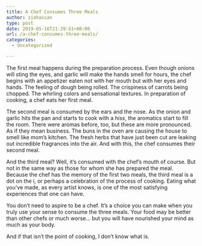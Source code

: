 ```yaml
---
title: A Chef Consumes Three Meals
author: ziahassan
type: post
date: 2019-05-16T21:39:51+00:00
url: /a-chef-consumes-three-meals/
categories:
  - Uncategorized

---
```

The first meal happens during the preparation process. Even though onions will sting the eyes, and garlic will make the hands smell for hours, the chef begins with an appetizer eaten not with her mouth but with her eyes and hands. The feeling of dough being rolled. The crispiness of carrots being chopped. The whirling colors and sensational textures. In preparation of cooking, a chef eats her first meal.

The second meal is consumed by the ears and the nose. As the onion and garlic hits the pan and starts to cook with a _hiss_, the aromatics start to fill the room. There were aromas before, too, but these are more pronounced. As if they mean business. The buns in the oven are causing the house to smell like mom’s kitchen. The fresh herbs that have just been cut are leaking out incredible fragrances into the air. And with this, the chef consumes their second meal.

And the third meal? Well, it’s consumed with the chef’s mouth of course. But not in the same way as those for whom she has prepared the meal. Because the chef has the memory of the first two meals, the third meal is a dot on the i, or perhaps a celebration of the process of cooking. Eating what you’ve made, as every artist knows, is one of the most satisfying experiences that one can have.

You don’t need to aspire to be a chef. It’s a choice you can make when you truly use your sense to consume the three meals. Your food may be better than other chefs or much worse… but you will have nourished your mind as much as your body. 

And if that isn’t the point of cooking, I don’t know what is.